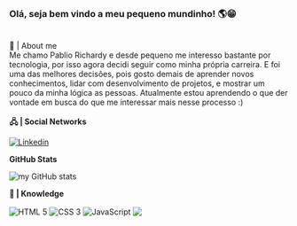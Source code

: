 ### Olá, seja bem vindo a meu pequeno mundinho! 🌎😁 ###
<br>
📜 | About me<br>
Me chamo Pablio Richardy e desde pequeno me interesso bastante por tecnologia, por isso agora decidi seguir como minha própria carreira. E foi uma das melhores decisões, pois gosto demais de aprender novos conhecimentos, lidar com desenvolvimento de projetos, e mostrar um pouco da minha lógica as pessoas. Atualmente estou aprendendo o que der vontade em busca do que me interessar mais nesse processo :)
<br><br>
<strong>🖧 | Social Networks</strong>

[![Linkedin](https://img.shields.io/badge/LinkedIn-0077B5?style=for-the-badge&logo=linkedin&logoColor=white)](https://www.linkedin.com/in/pablio-richardy/)

<strong>GitHub Stats</strong>

![my GitHub stats](https://github-readme-stats.vercel.app/api?username=pablioRichardy&show_icons=true&theme=tokyonight)

<strong>🧠 | Knowledge</strong>
<div style="display: inline_block">
    <img align="center" src="https://img.shields.io/badge/HTML-239120?style=for-the-badge&logo=html5&logoColor=black" alt="HTML 5"/>
    <img align="center" src="https://img.shields.io/badge/CSS3-1572B6?style=for-the-badge&logo=css3&logoColor=black" alt="CSS 3"/>
    <img align="center" src="https://img.shields.io/badge/JavaScript-323330?style=for-the-badge&logo=javascript&logoColor=F7DF1E" alt="JavaScript"/>
    <img align="center" src="https://img.shields.io/badge/php-%23777BB4.svg?style=for-the-badge&logo=php&logoColor=white">
</div><br>

